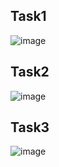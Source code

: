 ## Task1

![image](https://user-images.githubusercontent.com/79850258/161614198-922aee2d-2215-491e-92c7-4235c50867b3.png)

## Task2

![image](https://user-images.githubusercontent.com/79850258/161615293-45c94022-d037-4ae1-8cdd-52a20bfa1f84.png)

## Task3

![image](https://user-images.githubusercontent.com/79850258/161615811-a3feda0f-7e64-42c4-ad7b-7281139899b0.png)


